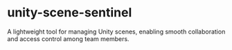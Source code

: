 # unity-scene-sentinel
A lightweight tool for managing Unity scenes, enabling smooth collaboration and access control among team members.
